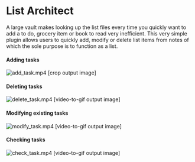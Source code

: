 # List Architect

A large vault makes looking up the list files every time you quickly want to add a to do, grocery item or book to read very inefficient. This very simple plugin allows users to quickly add, modify or delete list items from notes of which the sole purpose is to function as a list.


#### Adding tasks

![add_task.mp4 [crop output image]](https://s3.ezgif.com/tmp/ezgif-3-712b840daa.gif)


#### Deleting tasks

![delete_task.mp4 [video-to-gif output image]](https://s3.ezgif.com/tmp/ezgif-3-1d291b291a.gif)


#### Modifying existing tasks

![modify_task.mp4 [video-to-gif output image]](https://s5.ezgif.com/tmp/ezgif-5-f88f82b559.gif)

#### Checking tasks

![check_task.mp4 [video-to-gif output image]](https://s5.ezgif.com/tmp/ezgif-5-de1b6655de.gif)
